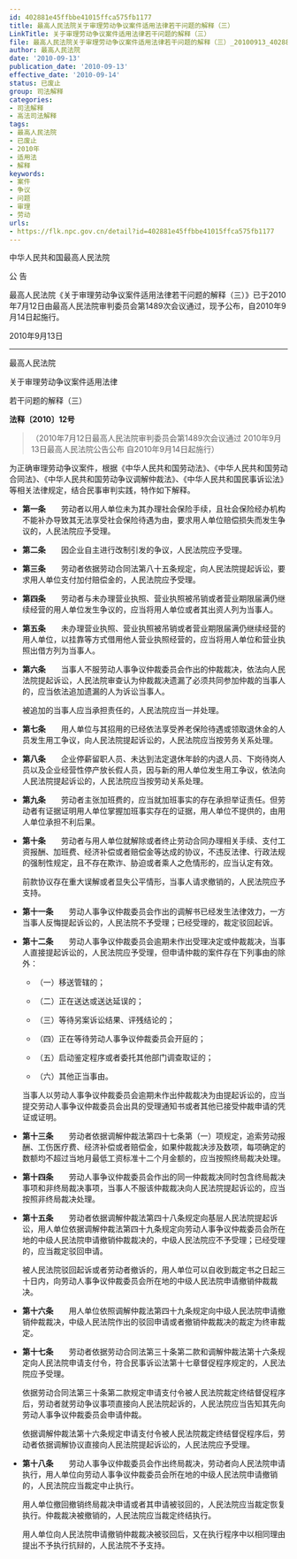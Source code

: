 ```yaml
---
id: 402881e45ffbbe41015ffca575fb1177
title: 最高人民法院关于审理劳动争议案件适用法律若干问题的解释（三）
LinkTitle: 关于审理劳动争议案件适用法律若干问题的解释（三）
file: 最高人民法院关于审理劳动争议案件适用法律若干问题的解释（三）_20100913_402881e45ffbbe41015ffca575fb1177.docx
author: 最高人民法院
date: '2010-09-13'
publication_date: '2010-09-13'
effective_date: '2010-09-14'
status: 已废止
group: 司法解释
categories:
- 司法解释
- 高法司法解释
tags:
- 最高人民法院
- 已废止
- 2010年
- 适用法
- 解释
keywords:
- 案件
- 争议
- 问题
- 审理
- 劳动
urls:
- https://flk.npc.gov.cn/detail?id=402881e45ffbbe41015ffca575fb1177
---
```


中华人民共和国最高人民法院

公 告

最高人民法院《关于审理劳动争议案件适用法律若干问题的解释（三）》已于2010年7月12日由最高人民法院审判委员会第1489次会议通过，现予公布，自2010年9月14日起施行。

2010年9月13日

---

最高人民法院

关于审理劳动争议案件适用法律

若干问题的解释（三）

**法释〔2010〕12号**

> （2010年7月12日最高人民法院审判委员会第1489次会议通过 2010年9月13日最高人民法院公告公布 自2010年9月14日起施行）

为正确审理劳动争议案件，根据《中华人民共和国劳动法》、《中华人民共和国劳动合同法》、《中华人民共和国劳动争议调解仲裁法》、《中华人民共和国民事诉讼法》等相关法律规定，结合民事审判实践，特作如下解释。

- **第一条**　　劳动者以用人单位未为其办理社会保险手续，且社会保险经办机构不能补办导致其无法享受社会保险待遇为由，要求用人单位赔偿损失而发生争议的，人民法院应予受理。

- **第二条**　　因企业自主进行改制引发的争议，人民法院应予受理。

- **第三条**　　劳动者依据劳动合同法第八十五条规定，向人民法院提起诉讼，要求用人单位支付加付赔偿金的，人民法院应予受理。

- **第四条**　　劳动者与未办理营业执照、营业执照被吊销或者营业期限届满仍继续经营的用人单位发生争议的，应当将用人单位或者其出资人列为当事人。

- **第五条**　　未办理营业执照、营业执照被吊销或者营业期限届满仍继续经营的用人单位，以挂靠等方式借用他人营业执照经营的，应当将用人单位和营业执照出借方列为当事人。

- **第六条**　　当事人不服劳动人事争议仲裁委员会作出的仲裁裁决，依法向人民法院提起诉讼，人民法院审查认为仲裁裁决遗漏了必须共同参加仲裁的当事人的，应当依法追加遗漏的人为诉讼当事人。

  被追加的当事人应当承担责任的，人民法院应当一并处理。

- **第七条**　　用人单位与其招用的已经依法享受养老保险待遇或领取退休金的人员发生用工争议，向人民法院提起诉讼的，人民法院应当按劳务关系处理。

- **第八条**　　企业停薪留职人员、未达到法定退休年龄的内退人员、下岗待岗人员以及企业经营性停产放长假人员，因与新的用人单位发生用工争议，依法向人民法院提起诉讼的，人民法院应当按劳动关系处理。

- **第九条**　　劳动者主张加班费的，应当就加班事实的存在承担举证责任。但劳动者有证据证明用人单位掌握加班事实存在的证据，用人单位不提供的，由用人单位承担不利后果。

- **第十条**　　劳动者与用人单位就解除或者终止劳动合同办理相关手续、支付工资报酬、加班费、经济补偿或者赔偿金等达成的协议，不违反法律、行政法规的强制性规定，且不存在欺诈、胁迫或者乘人之危情形的，应当认定有效。

  前款协议存在重大误解或者显失公平情形，当事人请求撤销的，人民法院应予支持。

- **第十一条**　　劳动人事争议仲裁委员会作出的调解书已经发生法律效力，一方当事人反悔提起诉讼的，人民法院不予受理；已经受理的，裁定驳回起诉。

- **第十二条**　　劳动人事争议仲裁委员会逾期未作出受理决定或仲裁裁决，当事人直接提起诉讼的，人民法院应予受理，但申请仲裁的案件存在下列事由的除外：

  - （一）移送管辖的；

  - （二）正在送达或送达延误的；

  - （三）等待另案诉讼结果、评残结论的；

  - （四）正在等待劳动人事争议仲裁委员会开庭的；

  - （五）启动鉴定程序或者委托其他部门调查取证的；

  - （六）其他正当事由。

  当事人以劳动人事争议仲裁委员会逾期未作出仲裁裁决为由提起诉讼的，应当提交劳动人事争议仲裁委员会出具的受理通知书或者其他已接受仲裁申请的凭证或证明。

- **第十三条**　　劳动者依据调解仲裁法第四十七条第（一）项规定，追索劳动报酬、工伤医疗费、经济补偿或者赔偿金，如果仲裁裁决涉及数项，每项确定的数额均不超过当地月最低工资标准十二个月金额的，应当按照终局裁决处理。

- **第十四条**　　劳动人事争议仲裁委员会作出的同一仲裁裁决同时包含终局裁决事项和非终局裁决事项，当事人不服该仲裁裁决向人民法院提起诉讼的，应当按照非终局裁决处理。

- **第十五条**　　劳动者依据调解仲裁法第四十八条规定向基层人民法院提起诉讼，用人单位依据调解仲裁法第四十九条规定向劳动人事争议仲裁委员会所在地的中级人民法院申请撤销仲裁裁决的，中级人民法院应不予受理；已经受理的，应当裁定驳回申请。

  被人民法院驳回起诉或者劳动者撤诉的，用人单位可以自收到裁定书之日起三十日内，向劳动人事争议仲裁委员会所在地的中级人民法院申请撤销仲裁裁决。

- **第十六条**　　用人单位依照调解仲裁法第四十九条规定向中级人民法院申请撤销仲裁裁决，中级人民法院作出的驳回申请或者撤销仲裁裁决的裁定为终审裁定。

- **第十七条**　　劳动者依据劳动合同法第三十条第二款和调解仲裁法第十六条规定向人民法院申请支付令，符合民事诉讼法第十七章督促程序规定的，人民法院应予受理。

  依据劳动合同法第三十条第二款规定申请支付令被人民法院裁定终结督促程序后，劳动者就劳动争议事项直接向人民法院起诉的，人民法院应当告知其先向劳动人事争议仲裁委员会申请仲裁。

  依据调解仲裁法第十六条规定申请支付令被人民法院裁定终结督促程序后，劳动者依据调解协议直接向人民法院提起诉讼的，人民法院应予受理。

- **第十八条**　　劳动人事争议仲裁委员会作出终局裁决，劳动者向人民法院申请执行，用人单位向劳动人事争议仲裁委员会所在地的中级人民法院申请撤销的，人民法院应当裁定中止执行。

  用人单位撤回撤销终局裁决申请或者其申请被驳回的，人民法院应当裁定恢复执行。仲裁裁决被撤销的，人民法院应当裁定终结执行。

  用人单位向人民法院申请撤销仲裁裁决被驳回后，又在执行程序中以相同理由提出不予执行抗辩的，人民法院不予支持。
